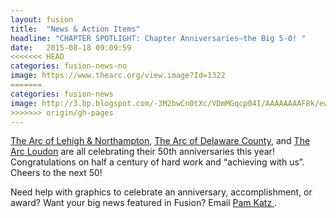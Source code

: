 ```yaml
---
layout: fusion
title:  "News & Action Items"
headline: "CHAPTER SPOTLIGHT: Chapter Anniversaries—the Big 5-0! "
date:   2015-08-18 09:09:59
<<<<<<< HEAD
categories: fusion-news-no
image: https://www.thearc.org/view.image?Id=1322
=======
categories: fusion-news
image: http://3.bp.blogspot.com/-3M2bwCn0tXc/VDmMGqcp04I/AAAAAAAAF8k/ewJHCbYcRDw/s1600/ArcofPG.png
>>>>>>> origin/gh-pages
---
```

<p><a href="https://www.arcoflehighnorthampton.org/">The Arc of Lehigh & Northampton</a>, <a href="http://www.delarc.org/">The Arc of Delaware County</a>, and <a href="http://www.paxtoncampus.org/the-arc-of-loudoun/">The Arc Loudon</a> are all celebrating their 50th anniversaries this year! Congratulations on half a century of hard work and “achieving with us”. Cheers to the next 50!</p>
<p>Need help with graphics to celebrate an anniversary, accomplishment, or award? Want your big news featured in Fusion? Email <a href="mailto:katz@thearc.org">Pam Katz </a>.</p>
